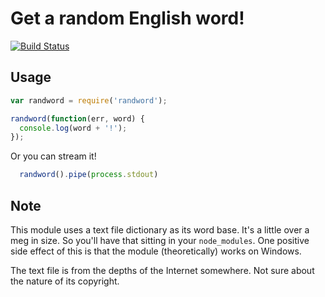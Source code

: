 # Get a random English word!

[![Build Status](https://api.travis-ci.org/sfrdmn/node-randword.png)](https://travis-ci.org/sfrdmn/node-randword)

## Usage
```Javascript
var randword = require('randword');

randword(function(err, word) {
  console.log(word + '!');
});
```

Or you can stream it!

```Javascript
  randword().pipe(process.stdout)
```

## Note

This module uses a text file dictionary as its word base. It's a little over a meg in size.
So you'll have that sitting in your `node_modules`. One positive side effect of this is that the module
(theoretically) works on Windows.

The text file is from the depths of the Internet somewhere. Not sure about the nature of its copyright.
